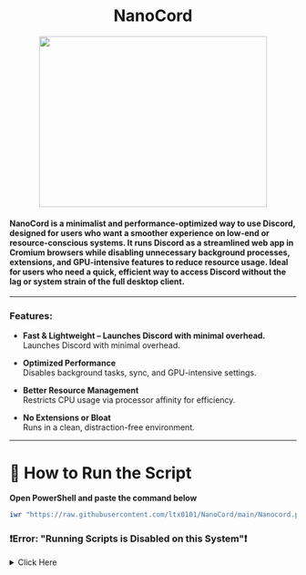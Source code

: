 <div align="center">

# NanoCord
<img src="https://github.com/user-attachments/assets/65359e04-9f3a-4b57-a8be-2db2c8ce113b" width="400" height="300">
</div>

#### NanoCord is a minimalist and performance-optimized way to use Discord, designed for users who want a smoother experience on low-end or resource-conscious systems. It runs Discord as a streamlined web app in Cromium browsers while disabling unnecessary background processes, extensions, and GPU-intensive features to reduce resource usage. Ideal for users who need a quick, efficient way to access Discord without the lag or system strain of the full desktop client.

---


### Features:
- **Fast & Lightweight – Launches Discord with minimal overhead.**  
   Launches Discord with minimal overhead.

- **Optimized Performance**  
   Disables background tasks, sync, and GPU-intensive settings.

- **Better Resource Management**  
   Restricts CPU usage via processor affinity for efficiency.

- **No Extensions or Bloat**  
   Runs in a clean, distraction-free environment.

---

# 🚀 How to Run the Script

 **Open PowerShell and paste the command below**  
```ps1
iwr "https://raw.githubusercontent.com/ltx0101/NanoCord/main/Nanocord.ps1" -OutFile "Nanocord.ps1"; .\Nanocord.ps1
```

### ❗Error: "Running Scripts is Disabled on this System"❗ 
<details>  
<summary> Click Here </summary>

If you encounter the error **"Running Scripts is Disabled on this System"**, it means that PowerShell's execution policy is preventing scripts from running for security reasons.

To resolve this, follow these steps:

1. **Open PowerShell as Administrator**  
   
2. **Change the Execution Policy**  
   Run the following command in the PowerShell window to allow locally-created scripts to run:

   ```ps1
   Set-ExecutionPolicy -ExecutionPolicy RemoteSigned
   ```
</details>
